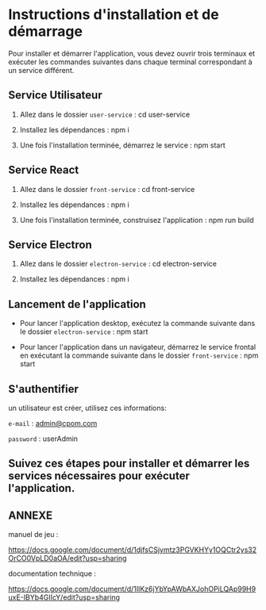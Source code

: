 # Instructions d'installation et de démarrage

Pour installer et démarrer l'application, vous devez ouvrir trois terminaux et exécuter les commandes suivantes dans chaque terminal correspondant à un service différent.


## Service Utilisateur

1. Allez dans le dossier `user-service` :
cd user-service

2. Installez les dépendances :
npm i

3. Une fois l'installation terminée, démarrez le service :
npm start


## Service React

1. Allez dans le dossier `front-service` :
cd front-service

2. Installez les dépendances :
npm i

3. Une fois l'installation terminée, construisez l'application :
npm run build


## Service Electron

1. Allez dans le dossier `electron-service` :
cd electron-service

2. Installez les dépendances :
npm i


## Lancement de l'application

- Pour lancer l'application desktop, exécutez la commande suivante dans le dossier `electron-service` :
npm start

- Pour lancer l'application dans un navigateur, démarrez le service frontal en exécutant la commande suivante dans le dossier `front-service` :
npm start


## S'authentifier

un utilisateur est créer, utilisez ces informations: 

`e-mail` : admin@cpom.com

`password` : userAdmin

## Suivez ces étapes pour installer et démarrer les services nécessaires pour exécuter l'application.

## ANNEXE

manuel de jeu :

https://docs.google.com/document/d/1djfsCSjymtz3PGVKHYy1OQCtr2ys32OrCO0VpLD0aOA/edit?usp=sharing

documentation technique : 

https://docs.google.com/document/d/1IlKz6jYbYpAWbAXJohOPiLQAp99H9uxE-IBYb4GIIcY/edit?usp=sharing
